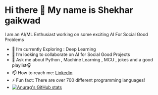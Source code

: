 # Hi there 👋 My name is Shekhar gaikwad
I am an AI/ML Enthusiast working on some exciting AI For Social Good Problems
- 🔭 I’m currently Exploring : Deep Learning
- 👯 I’m looking to collaborate on AI for Social Good Projects
- 💬 Ask me about Python , Machine Learning , MCU , jokes and a good playlist🎧
- 📫 How to reach me: <a href="https://www.linkedin.com/in/shekhar-gaikwad-b71522176/">Linkedin</A>
- ⚡ Fun fact: There are over 700 different programming languages!
- [![Anurag's GitHub stats](https://github-readme-stats.vercel.app/api?username=ShekharGaikwadDS)](https://github.com/anuraghazra/github-readme-stats)
